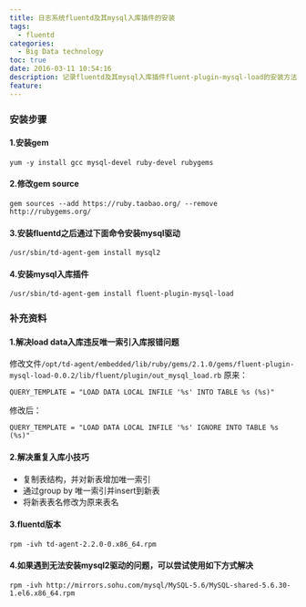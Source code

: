 ```yaml
---
title: 日志系统fluentd及其mysql入库插件的安装
tags:
  - fluentd
categories:
  - Big Data technology
toc: true
date: 2016-03-11 10:54:16
description: 记录fluentd及其mysql入库插件fluent-plugin-mysql-load的安装方法
feature:
---
```

### 安装步骤

#### 1.安装gem
```
yum -y install gcc mysql-devel ruby-devel rubygems
```

#### 2.修改gem source
```
gem sources --add https://ruby.taobao.org/ --remove http://rubygems.org/

```

#### 3.安装fluentd之后通过下面命令安装mysql驱动
```
/usr/sbin/td-agent-gem install mysql2
```

#### 4.安装mysql入库插件
```
/usr/sbin/td-agent-gem install fluent-plugin-mysql-load
```


### 补充资料
#### 1.解决load data入库违反唯一索引入库报错问题
修改文件`/opt/td-agent/embedded/lib/ruby/gems/2.1.0/gems/fluent-plugin-mysql-load-0.0.2/lib/fluent/plugin/out_mysql_load.rb`
原来：
```
QUERY_TEMPLATE = "LOAD DATA LOCAL INFILE '%s' INTO TABLE %s (%s)"
```

修改后：
```
QUERY_TEMPLATE = "LOAD DATA LOCAL INFILE '%s' IGNORE INTO TABLE %s (%s)"
```

#### 2.解决重复入库小技巧
* 复制表结构，并对新表增加唯一索引
* 通过group by 唯一索引并insert到新表
* 将新表表名修改为原来表名

#### 3.fluentd版本
```
rpm -ivh td-agent-2.2.0-0.x86_64.rpm
```

#### 4.如果遇到无法安装mysql2驱动的问题，可以尝试使用如下方式解决
```
rpm -ivh http://mirrors.sohu.com/mysql/MySQL-5.6/MySQL-shared-5.6.30-1.el6.x86_64.rpm

```




